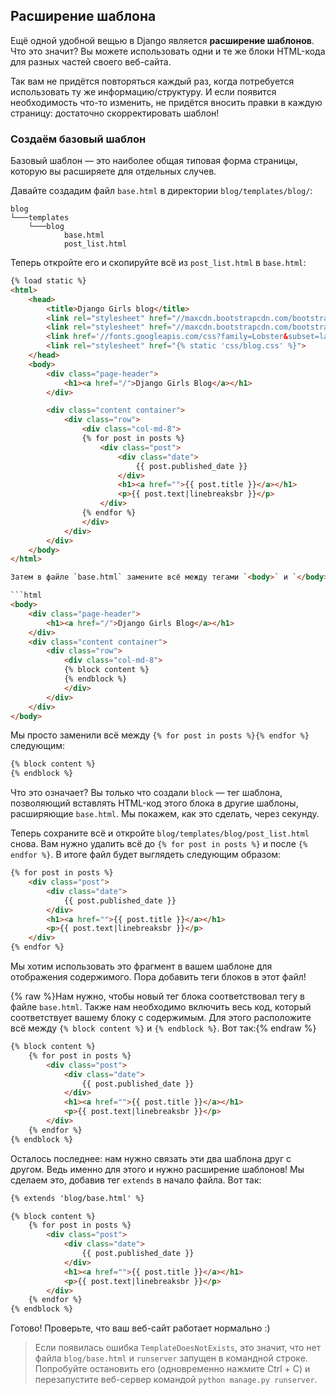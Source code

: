## Расширение шаблона

Ещё одной удобной вещью в Django является __расширение шаблонов__. Что это значит? Вы можете использовать одни и те же блоки HTML-кода для разных частей своего веб-сайта.

Так вам не придётся повторяться каждый раз, когда потребуется использовать ту же информацию/структуру. И если появится необходимость что-то изменить, не придётся вносить правки в каждую страницу: достаточно скорректировать шаблон!

### Создаём базовый шаблон

Базовый шаблон — это наиболее общая типовая форма страницы, которую вы расширяете для отдельных случев.

Давайте создадим файл `base.html` в директории `blog/templates/blog/`:

```
blog
└───templates
    └───blog
            base.html
            post_list.html
```

Теперь откройте его и скопируйте всё из `post_list.html` в `base.html`:

```html
{% load static %}
<html>
    <head>
        <title>Django Girls blog</title>
        <link rel="stylesheet" href="//maxcdn.bootstrapcdn.com/bootstrap/3.2.0/css/bootstrap.min.css">
        <link rel="stylesheet" href="//maxcdn.bootstrapcdn.com/bootstrap/3.2.0/css/bootstrap-theme.min.css">
        <link href='//fonts.googleapis.com/css?family=Lobster&subset=latin,latin-ext' rel='stylesheet' type='text/css'>
        <link rel="stylesheet" href="{% static 'css/blog.css' %}">
    </head>
    <body>
        <div class="page-header">
            <h1><a href="/">Django Girls Blog</a></h1>
        </div>

        <div class="content container">
            <div class="row">
                <div class="col-md-8">
                {% for post in posts %}
                    <div class="post">
                        <div class="date">
                            {{ post.published_date }}
                        </div>
                        <h1><a href="">{{ post.title }}</a></h1>
                        <p>{{ post.text|linebreaksbr }}</p>
                    </div>
                {% endfor %}
                </div>
            </div>
        </div>
    </body>
</html>

Затем в файле `base.html` замените всё между тегами `<body>` и `</body>` следующим кодом:

```html
<body>
    <div class="page-header">
        <h1><a href="/">Django Girls Blog</a></h1>
    </div>
    <div class="content container">
        <div class="row">
            <div class="col-md-8">
            {% block content %}
            {% endblock %}
            </div>
        </div>
    </div>
</body>
```

Мы просто заменили всё между `{% for post in posts %}{% endfor %}` следующим:

```html
{% block content %}
{% endblock %}
```

Что это означает? Вы только что создали `block` — тег шаблона, позволяющий вставлять HTML-код этого блока в другие шаблоны, расширяющие `base.html`. Мы покажем, как это сделать, через секунду.

Теперь сохраните всё и откройте `blog/templates/blog/post_list.html` снова.
Вам нужно удалить всё до `{% for post in posts %}` и после `{% endfor %}`. В итоге файл будет выглядеть следующим образом:

```html
{% for post in posts %}
    <div class="post">
        <div class="date">
            {{ post.published_date }}
        </div>
        <h1><a href="">{{ post.title }}</a></h1>
        <p>{{ post.text|linebreaksbr }}</p>
    </div>
{% endfor %}
```

Мы хотим использовать это фрагмент в вашем шаблоне для отображения содержимого. Пора добавить теги блоков в этот файл!

{% raw %}Нам нужно, чтобы новый тег блока соответствовал тегу в файле `base.html`. Также нам необходимо включить весь код, который соответствует вашему блоку с содержимым. Для этого расположите всё между `{% block content %}` и `{% endblock %}`. Вот так:{% endraw %}

```html
{% block content %}
    {% for post in posts %}
        <div class="post">
            <div class="date">
                {{ post.published_date }}
            </div>
            <h1><a href="">{{ post.title }}</a></h1>
            <p>{{ post.text|linebreaksbr }}</p>
        </div>
    {% endfor %}
{% endblock %}
```

Осталось последнее: нам нужно связать эти два шаблона друг с другом. Ведь именно для этого и нужно расширение шаблонов! Мы сделаем это, добавив тег `extends` в начало файла. Вот так:

```html
{% extends 'blog/base.html' %}

{% block content %}
    {% for post in posts %}
        <div class="post">
            <div class="date">
                {{ post.published_date }}
            </div>
            <h1><a href="">{{ post.title }}</a></h1>
            <p>{{ post.text|linebreaksbr }}</p>
        </div>
    {% endfor %}
{% endblock %}
```

Готово! Проверьте, что ваш веб-сайт работает нормально :)

> Если появилась ошибка `TemplateDoesNotExists`, это значит, что нет файла `blog/base.html` и `runserver` запущен в командной строке. Попробуйте остановить его (одновременно нажмите Ctrl + C) и перезапустите веб-сервер командой `python manage.py runserver`.
